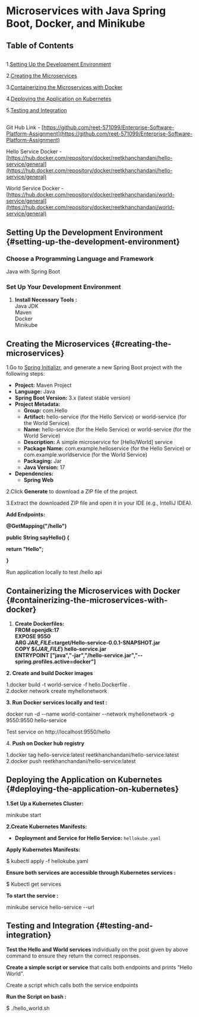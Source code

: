 # **Microservices with Java Spring Boot, Docker, and Minikube**

## **Table of Contents**

## 

1\.[Setting Up the Development Environment](\#setting-up-the-development-environment)

2\.[Creating the Microservices](\#creating-the-microservices)

3\.[Containerizing the Microservices with Docker](\#containerizing-the-microservices-with-docker)

4\.[Deploying the Application on Kubernetes](\#deploying-the-application-on-kubernetes)

5\.[Testing and Integration](\#testing-and-integration)

## 

Git Hub Link \- [https://github.com/reet-571099/Enterprise-Software-Platform-Assignment](https://github.com/reet-571099/Enterprise-Software-Platform-Assignment)

Hello Service Docker \- [https://hub.docker.com/repository/docker/reetkhanchandani/hello-service/general](https://hub.docker.com/repository/docker/reetkhanchandani/hello-service/general)

World Service Docker \- [https://hub.docker.com/repository/docker/reetkhanchandani/world-service/general](https://hub.docker.com/repository/docker/reetkhanchandani/world-service/general)

##

## **Setting Up the Development Environment** {#setting-up-the-development-environment}

### **Choose a Programming Language and Framework**

Java with Spring Boot

### **Set Up Your Development Environment**

1. **Install Necessary Tools :**  
   Java JDK   
   Maven   
   Docker   
   Minikube 

## **Creating the Microservices** {#creating-the-microservices}

1.Go to [Spring Initializr](https://start.spring.io/), and generate a new Spring Boot project with the following steps:

* **Project:** Maven Project  
* **Language:** Java  
* **Spring Boot Version:** 3.x (latest stable version)  
* **Project Metadata:**  
  * **Group:** com.Hello  
  * **Artifact:** hello-service (for the Hello Service) or world-service (for the World Service)  
  * **Name:** hello-service (for the Hello Service) or world-service (for the World Service)  
  * **Description:** A simple microservice for \[Hello/World\] service  
  * **Package Name:** com.example.helloservice (for the Hello Service) or com.example.worldservice (for the World Service)  
  * **Packaging:** Jar  
  * **Java Version:** 17  
* **Dependencies:**  
  * **Spring Web**

2.Click **Generate** to download a ZIP file of the project.

3.Extract the downloaded ZIP file and open it in your IDE (e.g., IntelliJ IDEA).

**Add Endpoints:**

**@GetMapping("/hello")**

**public String sayHello() {**

   **return "Hello";**

**}**

Run application locally to test /hello api 

## **Containerizing the Microservices with Docker** {#containerizing-the-microservices-with-docker}

1. **Create Dockerfiles:**  
   **FROM openjdk:17**  
   **EXPOSE 9550**  
   **ARG *JAR\_FILE*\=target/Hello-service-0.0.1\-SNAPSHOT.jar**  
   **COPY ${*JAR\_FILE*} hello-service.jar**  
   **ENTRYPOINT \["java","-jar","/hello-service.jar","--spring.profiles.active=docker"\]**  
   

**2\. Create and  build Docker images**

1.docker build \-t world-service \-f hello.Dockerfile .  
2.docker network create myhellonetwork

**3\. Run Docker services locally and test :** 

docker run \-d \--name world-container \--network myhellonetwork \-p 9550:9550 hello-service

Test service on http://localhost:9550/hello

4\. **Push on Docker hub registry** 

1.docker tag hello-service:latest reetkhanchandani/hello-service:latest  
2.docker push reetkhanchandani/hello-service:latest

## **Deploying the Application on Kubernetes** {#deploying-the-application-on-kubernetes}

**1.Set Up a Kubernetes Cluster:**

minikube start

**2.Create Kubernetes Manifests:**

* **Deployment and Service for Hello Service:** `hellokube.yaml`

**Apply Kubernetes Manifests:** 

$ kubectl apply \-f hellokube.yaml

**Ensure both services are accessible through Kubernetes services :**

$ Kubectl get services

**To start the service :** 

minikube service hello-service \--url

## **Testing and Integration** {#testing-and-integration}

**Test the Hello and World services** individually on the post given by above command to ensure they return the correct responses.

**Create a simple script or service** that calls both endpoints and prints "Hello World".

Create a script which calls both the service endpoints  

**Run the Script on bash :** 

$ ./hello\_world.sh

